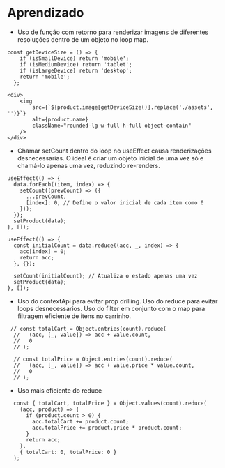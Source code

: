 # Aprendizado

- Uso de função com retorno para renderizar imagens de diferentes resoluções dentro de um objeto no loop map.

```
const getDeviceSize = () => {
    if (isSmallDevice) return 'mobile';
    if (isMediumDevice) return 'tablet';
    if (isLargeDevice) return 'desktop';
    return 'mobile';
  };

```

```
<div>
    <img
        src={`${product.image[getDeviceSize()].replace('./assets', '')}`}
        alt={product.name}
        className="rounded-lg w-full h-full object-contain"
    />
</div>
```

- Chamar setCount dentro do loop no useEffect causa renderizações desnecessarias. O ideal é criar um objeto inicial de uma vez só e chamá-lo apenas uma vez, reduzindo re-renders.

```
useEffect(() => {
  data.forEach((item, index) => {
    setCount((prevCount) => ({
      ...prevCount,
      [index]: 0, // Define o valor inicial de cada item como 0
    }));
  });
  setProduct(data);
}, []);
```

```
useEffect(() => {
  const initialCount = data.reduce((acc, _, index) => {
    acc[index] = 0;
    return acc;
  }, {});

  setCount(initialCount); // Atualiza o estado apenas uma vez
  setProduct(data);
}, []);
```

- Uso do contextApi para evitar prop drilling. Uso do reduce para evitar loops desnecessarios. Uso do filter em conjunto com o map para filtragem eficiente de itens no carrinho.

```
 // const totalCart = Object.entries(count).reduce(
  //   (acc, [_, value]) => acc + value.count,
  //   0
  // );

  // const totalPrice = Object.entries(count).reduce(
  //   (acc, [_, value]) => acc + value.price * value.count,
  //   0
  // );
```

- Uso mais eficiente do reduce

```
  const { totalCart, totalPrice } = Object.values(count).reduce(
    (acc, product) => {
      if (product.count > 0) {
        acc.totalCart += product.count;
        acc.totalPrice += product.price * product.count;
      }
      return acc;
    },
    { totalCart: 0, totalPrice: 0 }
  );
```
